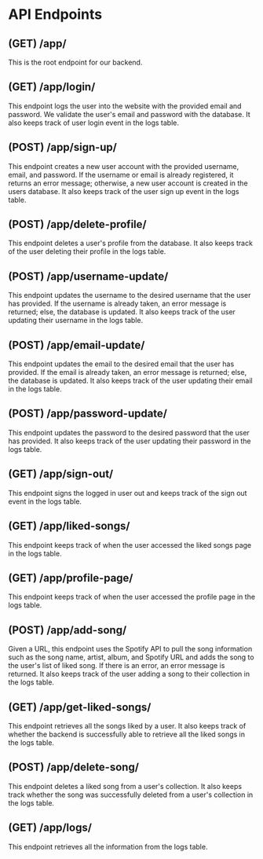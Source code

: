 
# API Endpoints

## (GET) /app/
This is the root endpoint for our backend.

## (GET) /app/login/
This endpoint logs the user into the website with the provided email and password. We validate the user's email and password with the database. It also keeps track of user login event in the logs table.

## (POST) /app/sign-up/
This endpoint creates a new user account with the provided username, email, and password. If the username or email is already registered, it returns an error message; otherwise, a new user account is created in the users database. It also keeps track of the user sign up event in the logs table.

## (POST) /app/delete-profile/
This endpoint deletes a user's profile from the database. It also keeps track of the user deleting their profile in the logs table.

## (POST) /app/username-update/
This endpoint updates the username to the desired username that the user has provided. If the username is already taken, an error message is returned; else, the database is updated. It also keeps track of the user updating their username in the logs table.

## (POST) /app/email-update/
This endpoint updates the email to the desired email that the user has provided. If the email is already taken, an error message is returned; else, the database is updated. It also keeps track of the user updating their email in the logs table.

## (POST) /app/password-update/
This endpoint updates the password to the desired password that the user has provided. It also keeps track of the user updating their password in the logs table.

## (GET) /app/sign-out/
This endpoint signs the logged in user out and keeps track of the sign out event in the logs table.

## (GET) /app/liked-songs/
This endpoint keeps track of when the user accessed the liked songs page in the logs table.

## (GET) /app/profile-page/
This endpoint keeps track of when the user accessed the profile page in the logs table.

## (POST) /app/add-song/
Given a URL, this endpoint uses the Spotify API to pull the song information such as the song name, artist, album, and Spotify URL and adds the song to the user's list of liked song. If there is an error, an error message is returned. It also keeps track of the user adding a song to their collection in the logs table.

## (GET) /app/get-liked-songs/
This endpoint retrieves all the songs liked by a user. It also keeps track of whether the backend is successfully able to retrieve all the liked songs in the logs table.

## (POST) /app/delete-song/
This endpoint deletes a liked song from a user's collection. It also keeps track whether the song was successfully deleted from a user's collection in the logs table.

## (GET) /app/logs/
This endpoint retrieves all the information from the logs table.
